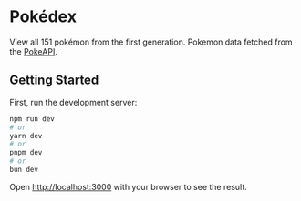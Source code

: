 # Pokédex
View all 151 pokémon from the first generation. Pokemon data fetched from the [PokeAPI](https://pokeapi.co/).

## Getting Started

First, run the development server:

```bash
npm run dev
# or
yarn dev
# or
pnpm dev
# or
bun dev
```

Open [http://localhost:3000](http://localhost:3000) with your browser to see the result.